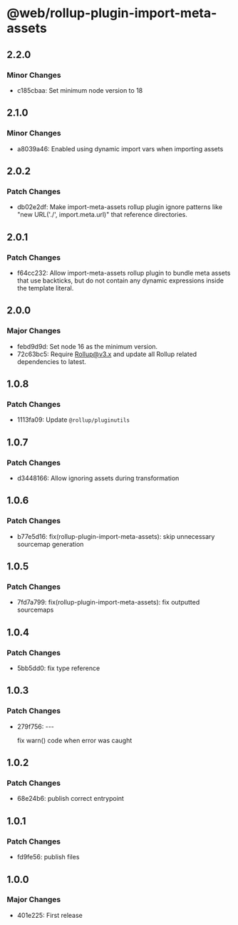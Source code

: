 # @web/rollup-plugin-import-meta-assets

## 2.2.0

### Minor Changes

- c185cbaa: Set minimum node version to 18

## 2.1.0

### Minor Changes

- a8039a46: Enabled using dynamic import vars when importing assets

## 2.0.2

### Patch Changes

- db02e2df: Make import-meta-assets rollup plugin ignore patterns like "new URL('./', import.meta.url)" that reference directories.

## 2.0.1

### Patch Changes

- f64cc232: Allow import-meta-assets rollup plugin to bundle meta assets that use backticks, but do not contain any dynamic expressions inside the template literal.

## 2.0.0

### Major Changes

- febd9d9d: Set node 16 as the minimum version.
- 72c63bc5: Require Rollup@v3.x and update all Rollup related dependencies to latest.

## 1.0.8

### Patch Changes

- 1113fa09: Update `@rollup/pluginutils`

## 1.0.7

### Patch Changes

- d3448166: Allow ignoring assets during transformation

## 1.0.6

### Patch Changes

- b77e5d16: fix(rollup-plugin-import-meta-assets): skip unnecessary sourcemap generation

## 1.0.5

### Patch Changes

- 7fd7a799: fix(rollup-plugin-import-meta-assets): fix outputted sourcemaps

## 1.0.4

### Patch Changes

- 5bb5dd0: fix type reference

## 1.0.3

### Patch Changes

- 279f756: ---

  fix warn() code when error was caught

## 1.0.2

### Patch Changes

- 68e24b6: publish correct entrypoint

## 1.0.1

### Patch Changes

- fd9fe56: publish files

## 1.0.0

### Major Changes

- 401e225: First release
